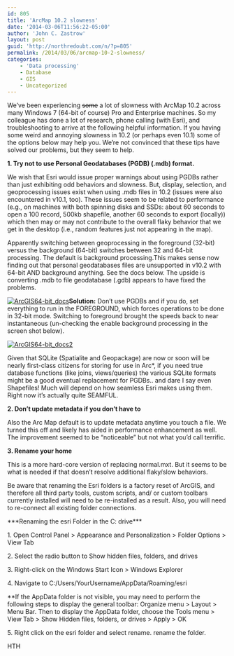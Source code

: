 ```yaml
---
id: 805
title: 'ArcMap 10.2 slowness'
date: '2014-03-06T11:56:22-05:00'
author: 'John C. Zastrow'
layout: post
guid: 'http://northredoubt.com/n/?p=805'
permalink: /2014/03/06/arcmap-10-2-slowness/
categories:
    - 'Data processing'
    - Database
    - GIS
    - Uncategorized
---
```


We’ve been experiencing <del>some</del> a lot of slowness with ArcMap 10.2 across many Windows 7 (64-bit of course) Pro and Enterprise machines. So my colleague has done a lot of research, phone calling (with Esri), and troubleshooting to arrive at the following helpful information. If you having some weird and annoying slowness in 10.2 (or perhaps even 10.1) some of the options below may help you. We’re not convinced that these tips have solved our problems, but they seem to help.

**1. Try not to use Personal Geodatabases (PGDB) (.mdb) format.**

We wish that Esri would issue proper warnings about using PGDBs rather than just exhibiting odd behaviors and slowness. But, display, selection, and geoprocessing issues exist when using .mdb files in 10.2 (issues were also encountered in v10.1, too). These issues seem to be related to performance (e.g., on machines with both spinning disks and SSDs: about 60 seconds to open a 100 record, 500kb shapefile, another 60 seconds to export (locally)) which then may or may not contribute to the overall flaky behavior that we get in the desktop (i.e., random features just not appearing in the map).

Apparently switching between geoprocessing in the foreground (32-bit) versus the background (64-bit) switches between 32 and 64-bit processing. The default is background processing.This makes sense now finding out that personal geodatabases files are unsupported in v10.2 with 64-bit AND background anything. See the docs below. The upside is converting .mdb to file geodatabase (.gdb) appears to have fixed the problems.

[![ArcGIS64-bit_docs](http://northredoubt.com/n/wp-content/uploads/2014/03/ArcGIS64-bit_docs-300x181.jpg)](http://northredoubt.com/n/wp-content/uploads/2014/03/ArcGIS64-bit_docs.jpg)**Solution:** Don’t use PGDBs and if you do, set everything to run in the FOREGROUND, which forces operations to be done in 32-bit mode. Switching to foreground brought the speeds back to near instantaneous (un-checking the enable background processing in the screen shot below).

[![ArcGIS64-bit_docs2](http://northredoubt.com/n/wp-content/uploads/2014/03/ArcGIS64-bit_docs2-243x300.jpg)](http://northredoubt.com/n/wp-content/uploads/2014/03/ArcGIS64-bit_docs2.jpg)

Given that SQLite (Spatialite and Geopackage) are now or soon will be nearly first-class citizens for storing for use in Arc\*, if you need true database functions (like joins, views/queries) the various SQLite formats might be a good eventual replacement for PGDBs.. and dare I say even Shapefiles! Much will depend on how seamless Esri makes using them. Right now it’s actually quite SEAMFUL.

**2. Don’t update metadata if you don’t have to**

Also the Arc Map default is to update metadata anytime you touch a file. We turned this off and likely has aided in performance enhancement as well. The improvement seemed to be “noticeable” but not what you’d call terrific.

**3. Rename your home**

This is a more hard-core version of replacing normal.mxt. But it seems to be what is needed if that doesn’t resolve additional flaky/slow behaviors.

Be aware that renaming the Esri folders is a factory reset of ArcGIS, and therefore all third party tools, custom scripts, and/ or custom toolbars currently installed will need to be re-installed as a result. Also, you will need to re-connect all existing folder connections.

\*\*\*Renaming the esri Folder in the C: drive\*\*\*

1\. Open Control Panel &gt; Appearance and Personalization &gt; Folder Options &gt; View Tab

2\. Select the radio button to Show hidden files, folders, and drives

3\. Right-click on the Windows Start Icon &gt; Windows Explorer

4\. Navigate to C:/Users/YourUsername/AppData/Roaming/esri

\*\*If the AppData folder is not visible, you may need to perform the following steps to display the general toolbar: Organize menu &gt; Layout &gt; Menu Bar. Then to display the AppData folder, choose the Tools menu &gt; View Tab &gt; Show Hidden files, folders, or drives &gt; Apply &gt; OK

5\. Right click on the esri folder and select rename. rename the folder.

HTH